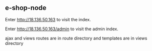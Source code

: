 ## e-shop-node

Enter http://18.136.50.163 to visit the index.

Enter http://18.136.50.163/admin to visit the admin index.

ajax and views routes are in route directory and templates are in views directory